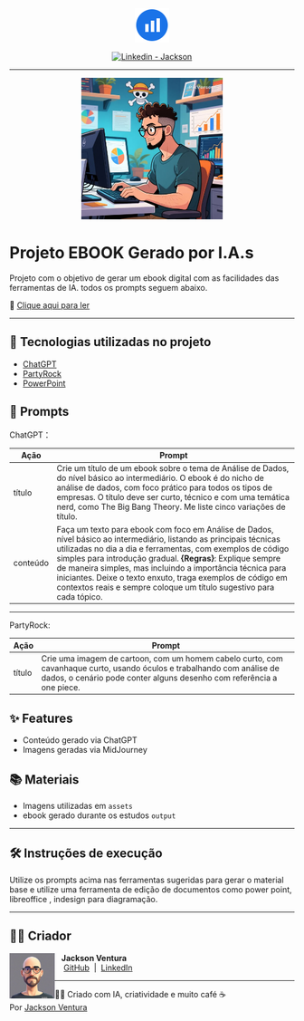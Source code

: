<p align="center">
  <img src="assets/icon.svg" alt="Data Analytics Icon" width="60">
</p>

<p align="center">
  <a href="https://www.linkedin.com/in/jackson-dos-santos-ventura-716290b4/">
    <img 
      src="https://img.shields.io/badge/LinkedIn-Jackson-0A66C2?logo=linkedin&logoColor=white" 
      alt="Linkedin - Jackson">
  </a>
</p>

---

<p align="center">
  <img src="assets/imagem_capa_ebook.jpg" alt="Data Analytics cover" width="250">
</p>

# Projeto EBOOK Gerado por I.A.s

Projeto com o objetivo de gerar um ebook digital com as facilidades das ferramentas de IA. todos os prompts seguem abaixo.

📕 [Clique aqui para ler](./outputs/data_analytics.pdf)

---

## 🚀 Tecnologias utilizadas no projeto

- [ChatGPT](https://chat.openai.com/) 
- [PartyRock](https://partyrock.aws/)
- [PowerPoint](https://www.microsoft.com/en/microsoft-365/powerpoint?market=af)

## 🧠 Prompts

ChatGPT：

| Ação     | Prompt |
|----------|--------|
| título   | Crie um título de um ebook sobre o tema de Análise de Dados, do nível básico ao intermediário. O ebook é do nicho de análise de dados, com foco prático para todos os tipos de empresas. O título deve ser curto, técnico e com uma temática nerd, como The Big Bang Theory. Me liste cinco variações de título. |
| conteúdo | Faça um texto para ebook com foco em Análise de Dados, nível básico ao intermediário, listando as principais técnicas utilizadas no dia a dia e ferramentas, com exemplos de código simples para introdução gradual. **{Regras}**: Explique sempre de maneira simples, mas incluindo a importância técnica para iniciantes. Deixe o texto enxuto, traga exemplos de código em contextos reais e sempre coloque um título sugestivo para cada tópico. |

---

PartyRock:

| Ação   | Prompt |
|--------|--------|
| título | Crie uma imagem de cartoon, com um homem cabelo curto, com cavanhaque curto, usando óculos e trabalhando com análise de dados, o cenário pode conter alguns desenho com referência a one piece. |

## ✨ Features

- Conteúdo gerado via ChatGPT
- Imagens geradas via MidJourney

## 📚 Materiais

- Imagens utilizadas em `assets`
- ebook gerado durante os estudos `output`

---
## 🛠️ Instruções de execução

Utilize os prompts acima nas ferramentas sugeridas para gerar o material base e utilize uma ferramenta de edição de documentos como power point, libreoffice , indesign para diagramação.

---
## 👨‍💻 Criador

<p>
  <img 
    align=left 
    width=80 
    src="assets/avatar.png" alt="logo de data analytics">
  <p>&nbsp;&nbsp;&nbsp;<b>Jackson Ventura</b><br>
  &nbsp;&nbsp;&nbsp;
  <a href="https://github.com/JacksonvBarbosa">GitHub</a>
  &nbsp;|&nbsp;
  <a href="https://www.linkedin.com/in/jackson-dos-santos-ventura-716290b4/">LinkedIn</a>
  </p>
</p>

---

👨‍💻 Criado com IA, criatividade e muito café ☕  
Por [Jackson Ventura](https://github.com/JacksonvBarbosa)
